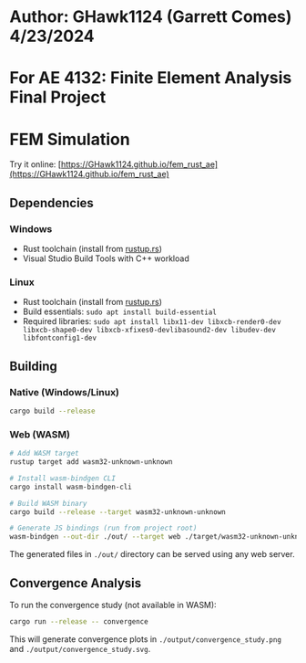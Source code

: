 # Author: GHawk1124 (Garrett Comes) 4/23/2024
# For AE 4132: Finite Element Analysis Final Project

# FEM Simulation

Try it online: [https://GHawk1124.github.io/fem_rust_ae](https://GHawk1124.github.io/fem_rust_ae)

## Dependencies

### Windows
- Rust toolchain (install from [rustup.rs](https://rustup.rs))
- Visual Studio Build Tools with C++ workload

### Linux
- Rust toolchain (install from [rustup.rs](https://rustup.rs))
- Build essentials: `sudo apt install build-essential`
- Required libraries: `sudo apt install libx11-dev libxcb-render0-dev libxcb-shape0-dev libxcb-xfixes0-devlibasound2-dev libudev-dev libfontconfig1-dev`

## Building

### Native (Windows/Linux)
```bash
cargo build --release
```

### Web (WASM)
```bash
# Add WASM target
rustup target add wasm32-unknown-unknown

# Install wasm-bindgen CLI
cargo install wasm-bindgen-cli

# Build WASM binary
cargo build --release --target wasm32-unknown-unknown

# Generate JS bindings (run from project root)
wasm-bindgen --out-dir ./out/ --target web ./target/wasm32-unknown-unknown/release/fem_sim.wasm
```
The generated files in `./out/` directory can be served using any web server.

## Convergence Analysis
To run the convergence study (not available in WASM):
```bash
cargo run --release -- convergence
```
This will generate convergence plots in `./output/convergence_study.png` and `./output/convergence_study.svg`.
